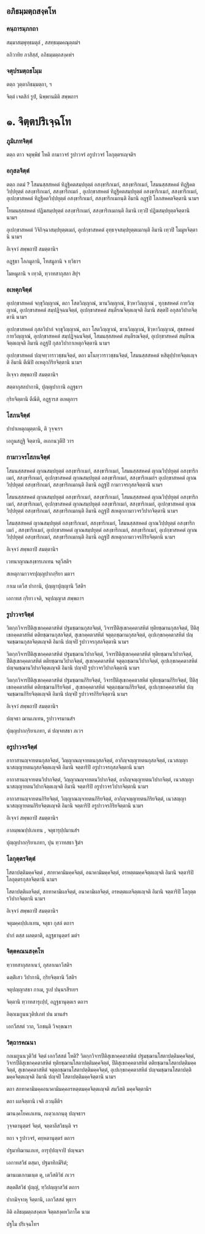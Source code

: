 <h2>อภิธมฺมตฺถสงฺคโห</h2>
<h3>คนฺถารมฺภกถา</h3>
<p> สมฺมาสมฺพุทฺธมตุลํ  , สสทฺธมฺมคณุตฺตมํฯ</p>


อภิวาทิย ภาสิสฺสํ, อภิธมฺมตฺถสงฺคหํฯ  
</p>
  
<h3>จตุปรมตฺถธโมฺม</h3>
<p> ตตฺถ วุตฺตาภิธมฺมตฺถา, ฯ</p>


จิตฺตํ เจตสิกํ รูปํ, นิพฺพานมิติ สพฺพถาฯ  
</p>
  
<h1>๑. จิตฺตปริเจฺฉโท</h1>
<h3>ภูมิเภทจิตฺตํ</h3>
<p> ตตฺถ   ตาว จตุพฺพิธํ โหติ กามาวจรํ รูปาวจรํ อรูปาวจรํ โลกุตฺตรเญฺจติฯ</p>


<h3>อกุสลจิตฺตํ</h3>
<p> ตตฺถ กตมํ ? โสมนสฺสสหคตํ ทิฎฺฐิคตสมฺปยุตฺตํ อสงฺขาริกเมกํ, สสงฺขาริกเมกํ, โสมนสฺสสหคตํ ทิฎฺฐิคตวิปฺปยุตฺตํ อสงฺขาริกเมกํ, สสงฺขาริกเมกํ , อุเปกฺขาสหคตํ ทิฎฺฐิคตสมฺปยุตฺตํ อสงฺขาริกเมกํ, สสงฺขาริกเมกํ, อุเปกฺขาสหคตํ ทิฎฺฐิคตวิปฺปยุตฺตํ อสงฺขาริกเมกํ, สสงฺขาริกเมกนฺติ อิมานิ อฎฺฐปิ โลภสหคตจิตฺตานิ นามฯ</p>


<p> โทมนสฺสสหคตํ ปฎิฆสมฺปยุตฺตํ อสงฺขาริกเมกํ, สสงฺขาริกเมกนฺติ อิมานิ เทฺวปิ ปฎิฆสมฺปยุตฺตจิตฺตานิ นามฯ</p>


<p> อุเปกฺขาสหคตํ วิจิกิจฺฉาสมฺปยุตฺตเมกํ, อุเปกฺขาสหคตํ อุทฺธจฺจสมฺปยุตฺตเมกนฺติ อิมานิ เทฺวปิ โมมูหจิตฺตานิ นามฯ</p>


<p> อิเจฺจวํ สพฺพถาปิ  สมตฺตานิฯ</p>


<p> อฎฺฐธา โลภมูลานิ, โทสมูลานิ จ ทฺวิธาฯ</p>


โมหมูลานิ จ เทฺวติ, ทฺวาทสากุสลา สิยุํฯ  
</p>
  
<h3>อเหตุกจิตฺตํ</h3>
<p> อุเปกฺขาสหคตํ จกฺขุวิญฺญาณํ, ตถา โสตวิญฺญาณํ, ฆานวิญฺญาณํ, ชิวฺหาวิญฺญาณํ , ทุกฺขสหคตํ กายวิญฺญาณํ, อุเปกฺขาสหคตํ สมฺปฎิจฺฉนจิตฺตํ, อุเปกฺขาสหคตํ สนฺตีรณจิตฺตเญฺจติ อิมานิ สตฺตปิ อกุสลวิปากจิตฺตานิ นามฯ</p>


<p> อุเปกฺขาสหคตํ กุสลวิปากํ จกฺขุวิญฺญาณํ, ตถา โสตวิญฺญาณํ, ฆานวิญฺญาณํ, ชิวฺหาวิญฺญาณํ, สุขสหคตํ กายวิญฺญาณํ, อุเปกฺขาสหคตํ สมฺปฎิจฺฉนจิตฺตํ, โสมนสฺสสหคตํ สนฺตีรณจิตฺตํ, อุเปกฺขาสหคตํ สนฺตีรณจิตฺตเญฺจติ อิมานิ อฎฺฐปิ กุสลวิปากาเหตุกจิตฺตานิ นามฯ</p>


<p> อุเปกฺขาสหคตํ  ปญฺจทฺวาราวชฺชนจิตฺตํ, ตถา มโนทฺวาราวชฺชนจิตฺตํ, โสมนสฺสสหคตํ หสิตุปฺปาทจิตฺตเญฺจติ อิมานิ ตีณิปิ อเหตุกกิริยจิตฺตานิ นามฯ</p>


<p> อิเจฺจว สพฺพถาปิ  สมตฺตานิฯ</p>


<p> สตฺตากุสลปากานิ, ปุญฺญปากานิ อฎฺฐธาฯ</p>


กฺริยจิตฺตานิ ตีณีติ, อฎฺฐารส อเหตุกาฯ  
</p>
  
<h3>โสภนจิตฺตํ</h3>
<p> ปาปาเหตุกมุตฺตานิ, ติ วุจฺจเรฯ</p>


เอกูนสฎฺฐิ จิตฺตานิ, อเถกนวุตีปิ วาฯ  
</p>
  
<h3>กามาวจรโสภนจิตฺตํ</h3>
<p> โสมนสฺสสหคตํ ญาณสมฺปยุตฺตํ อสงฺขาริกเมกํ, สสงฺขาริกเมกํ, โสมนสฺสสหคตํ ญาณวิปฺปยุตฺตํ อสงฺขาริกเมกํ, สสงฺขาริกเมกํ, อุเปกฺขาสหคตํ ญาณสมฺปยุตฺตํ อสงฺขาริกเมกํ, สสงฺขาริกเมกํฯ อุเปกฺขาสหคตํ ญาณวิปฺปยุตฺตํ อสงฺขาริกเมกํ, สสงฺขาริกเมกนฺติ อิมานิ อฎฺฐปิ กามาวจรกุสลจิตฺตานิ นามฯ</p>


<p> โสมนสฺสสหคตํ ญาณสมฺปยุตฺตํ อสงฺขาริกเมกํ, สสงฺขาริกเมกํ, โสมนสฺสสหคตํ  ญาณวิปฺปยุตฺตํ อสงฺขาริกเมกํ, สสงฺขาริกเมกํ, อุเปกฺขาสหคตํ ญาณสมฺปยุตฺตํ อสงฺขาริกเมกํ, สสงฺขาริกเมกํ, อุเปกฺขาสหคตํ ญาณวิปฺปยุตฺตํ อสงฺขาริกเมกํ, สสงฺขาริกเมกนฺติ อิมานิ อฎฺฐปิ สเหตุกกามาวจรวิปากจิตฺตานิ นามฯ</p>


<p> โสมสฺสสหคตํ ญาณสมฺปยุตฺตํ อสงฺขาริกเมกํ, สสงฺขาริกเมกํ, โสมนสฺสสหคตํ ญาณวิปฺปยุตฺตํ อสงฺขาริกเมกํ , สสงฺขาริกเมกํ, อุเปกฺขาสหคตํ ญาณสมฺปยุตฺตํ อสงฺขาริกเมกํ, สสงฺขาริกเมกํ, อุเปกฺขาสหคตํ ญาณวิปฺปยุตฺตํ อสงฺขาริกเมกํ, สสงฺขาริกเมกนฺติ อิมานิ อฎฺฐปิ สเหตุกกามาวจรกิริยจิตฺตานิ นามฯ</p>


<p> อิเจฺจวํ สพฺพถาปิ  สมตฺตานิฯ</p>


<p> เวทนาญาณสงฺขารเภเทน จตุวีสติฯ</p>


สเหตุกามาวจรปุญฺญปากกฺริยา มตาฯ  
</p>
  
<p> กาเม เตวีส ปากานิ, ปุญฺญาปุญฺญานิ วีสติฯ</p>


เอกาทส กฺริยา เจติ, จตุปญฺญาส สพฺพถาฯ  
</p>
  
<h3>รูปาวจรจิตฺตํ</h3>
<p> วิตกฺกวิจารปีติสุเขกคฺคตาสหิตํ ปฐมชฺฌานกุสลจิตฺตํ, วิจารปีติสุเขกคฺคตาสหิตํ ทุติยชฺฌานกุสลจิตฺตํ, ปีติสุเขกคฺคตาสหิตํ ตติยชฺฌานกุสลจิตฺตํ, สุเขกคฺคตาสหิตํ จตุตฺถชฺฌานกุสลจิตฺตํ, อุเปเกฺขกคฺคตาสหิตํ ปญฺจมชฺฌานกุสลจิตฺตเญฺจติ อิมานิ ปญฺจปิ รูปาวจรกุสลจิตฺตานิ นามฯ</p>


<p> วิตกฺกวิจารปีติสุเขกคฺคตาสหิตํ ปฐมชฺฌานวิปากจิตฺตํ, วิจารปีติสุเขกคฺคตาสหิตํ ทุติยชฺฌานวิปากจิตฺตํ, ปีติสุเขกคฺคตาสหิตํ ตติยชฺฌานวิปากจิตฺตํ, สุเขกคฺคตาสหิตํ  จตุตฺถชฺฌานวิปากจิตฺตํ, อุเปเกฺขกคฺคตาสหิตํ ปญฺจมชฺฌานวิปากจิตฺตเญฺจติ อิมานิ ปญฺจปิ รูปาวจรวิปากจิตฺตานิ นามฯ</p>


<p> วิตกฺกวิจารปีติสุเขกคฺคตาสหิตํ ปฐมชฺฌานกิริยจิตฺตํ, วิจารปีติสุเขกคฺคตาสหิตํ ทุติยชฺฌานกิริยจิตฺตํ, ปีติสุเขกคฺคตาสหิตํ ตติยชฺฌานกิริยจิตฺตํ , สุเขกคฺคตาสหิตํ จตุตฺถชฺฌานกิริยจิตฺตํ, อุเปเกฺขกคฺคตาสหิตํ ปญฺจมชฺฌานกิริยจิตฺตเญฺจติ อิมานิ ปญฺจปิ รูปาวจรกิริยจิตฺตานิ นามฯ</p>


<p> อิเจฺจวํ สพฺพถาปิ  สมตฺตานิฯ</p>


<p> ปญฺจธา ฌานเภเทน, รูปาวจรมานสํฯ</p>


ปุญฺญปากกฺริยาเภทา, ตํ ปญฺจทสธา ภเวฯ  
</p>
  
<h3>อรูปาวจรจิตฺตํ</h3>
<p> อากาสานญฺจายตนกุสลจิตฺตํ, วิญฺญาณญฺจายตนกุสลจิตฺตํ, อากิญฺจญฺญายตนกุสลจิตฺตํ, เนวสญฺญานาสญฺญายตนกุสลจิตฺตเญฺจติ อิมานิ จตฺตาริปิ อรูปาวจรกุสลจิตฺตานิ นามฯ</p>


<p> อากาสานญฺจายตนวิปากจิตฺตํ, วิญฺญาณญฺจายตนวิปากจิตฺตํ, อากิญฺจญฺญายตนวิปากจิตฺตํ, เนวสญฺญานาสญฺญายตนวิปากจิตฺตเญฺจติ อิมานิ จตฺตาริปิ อรูปาวจรวิปากจิตฺตานิ นามฯ</p>


<p> อากาสานญฺจายตนกิริยจิตฺตํ, วิญฺญาณญฺจายตนกิริยจิตฺตํ, อากิญฺจญฺญายตนกิริยจิตฺตํ, เนวสญฺญานาสญฺญายตนกิริยจิตฺตเญฺจติ อิมานิ จตฺตาริปิ อรูปาวจรกิริยจิตฺตานิ นามฯ</p>


<p> อิเจฺจวํ สพฺพถาปิ  สมตฺตานิฯ</p>


<p> อาลมฺพณปฺปเภเทน , จตุธารุปฺปมานสํฯ</p>


ปุญฺญปากกฺริยาเภทา, ปุน ทฺวาทสธา ฐิตํฯ  
</p>
  
<h3>โลกุตฺตรจิตฺตํ</h3>
<p> โสตาปตฺติมคฺคจิตฺตํ , สกทาคามิมคฺคจิตฺตํ, อนาคามิมคฺคจิตฺตํ, อรหตฺตมคฺคจิตฺตเญฺจติ อิมานิ จตฺตาริปิ โลกุตฺตรกุสลจิตฺตานิ นามฯ</p>


<p> โสตาปตฺติผลจิตฺตํ, สกทาคามิผลจิตฺตํ, อนาคามิผลจิตฺตํ, อรหตฺตผลจิตฺตเญฺจติ อิมานิ จตฺตาริปิ โลกุตฺตรวิปากจิตฺตานิ นามฯ</p>


<p> อิเจฺจวํ สพฺพถาปิ  สมตฺตานิฯ</p>


<p> จตุมคฺคปฺปเภเทน, จตุธา กุสลํ ตถาฯ</p>


ปากํ ตสฺส ผลตฺตาติ, อฎฺฐธานุตฺตรํ มตํฯ  
</p>
  
<h3>จิตฺตคณนสงฺคโห</h3>
<p> ทฺวาทสากุสลาเนวํ, กุสลาเนกวีสติฯ</p>


ฉตฺติํเสว วิปากานิ, กฺริยจิตฺตานิ วีสติฯ  
</p>
  
<p> จตุปญฺญาสธา กาเม, รูเป ปนฺนรสีรเยฯ</p>


จิตฺตานิ ทฺวาทสารุเปฺป, อฎฺฐธานุตฺตเร ตถาฯ  
</p>
  
<p> อิตฺถเมกูนนวุติปเภทํ ปน มานสํฯ</p>


เอกวีสสตํ วาถ, วิภชนฺติ วิจกฺขณาฯ  
</p>
  
<h3>วิตฺถารคณนา</h3>
<p> กถเมกูนนวุติวิธํ  จิตฺตํ เอกวีสสตํ โหติ? วิตกฺกวิจารปีติสุเขกคฺคตาสหิตํ ปฐมชฺฌานโสตาปตฺติมคฺคจิตฺตํ, วิจารปีติสุเขกคฺคตาสหิตํ ทุติยชฺฌานโสตาปตฺติมคฺคจิตฺตํ, ปีติสุเขกคฺคตาสหิตํ ตติยชฺฌานโสตาปตฺติมคฺคจิตฺตํ, สุเขกคฺคตาสหิตํ จตุตฺถชฺฌานโสตาปตฺติมคฺคจิตฺตํ, อุเปเกฺขกคฺคตาสหิตํ ปญฺจมชฺฌานโสตาปตฺติมคฺคจิตฺตเญฺจติ อิมานิ ปญฺจปิ โสตาปตฺติมคฺคจิตฺตานิ นามฯ</p>


<p> ตถา  สกทาคามิมคฺคอนาคามิมคฺคอรหตฺตมคฺคจิตฺตเญฺจติ สมวีสติ มคฺคจิตฺตานิฯ</p>


<p> ตถา ผลจิตฺตานิ เจติ  ภวนฺตีติฯ</p>


<p> ฌานงฺคโยคเภเทน, กเตฺวเกกนฺตุ ปญฺจธาฯ</p>


วุจฺจตานุตฺตรํ จิตฺตํ, จตฺตาลีสวิธนฺติ จฯ  
</p>
  
<p> ยถา จ รูปาวจรํ, คยฺหตานุตฺตรํ ตถาฯ</p>


ปฐมาทิฌานเภเท, อารุปฺปญฺจาปิ ปญฺจเมฯ  
</p>
  
<p>
เอกาทสวิธํ ตสฺมา, ปฐมาทิกมีริตํ;  
  
ฌานเมเกกมเนฺต ตุ, เตวีสติวิธํ ภเวฯ  
</p>
  
<p> สตฺตติํสวิธํ ปุญฺญํ, ทฺวิปญฺญาสวิธํ ตถาฯ</p>


ปากมิจฺจาหุ จิตฺตานิ, เอกวีสสตํ พุธาฯ  
</p>
  
อิติ อภิธมฺมตฺถสงฺคเห จิตฺตสงฺคหวิภาโค นาม  
</p>
  
ปฐโม ปริเจฺฉโทฯ  
</p>
  
  
  
  
  